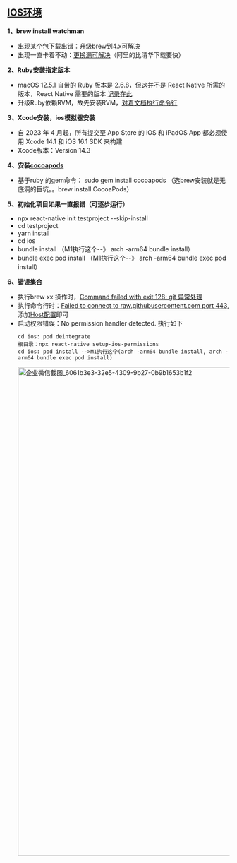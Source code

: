 ## [IOS环境](https://reactnative.cn/docs/environment-setup)
**1、brew install watchman**
* 出现某个包下载出错：[升级](https://blog.devhitao.com/2020/01/18/homebrew-usage/)brew到4.x可解决
* 出现一直卡着不动：[更换源可解决](https://zhuanlan.zhihu.com/p/475756310)（阿里的比清华下载要快）

**2、Ruby安装指定版本**
* macOS 12.5.1 自带的 Ruby 版本是 2.6.8，但这并不是 React Native 所需的版本，React Native 需要的版本 [记录在此](https://github.com/facebook/react-native/blob/v0.71.4/.ruby-version)
* 升级Ruby依赖RVM，故先安装RVM，[对着文档执行命令行](https://cloud.tencent.com/developer/beta/article/1194612)

**3、Xcode安装，ios模拟器安装**
* 自 2023 年 4 月起，所有提交至 App Store 的 iOS 和 iPadOS App 都必须使用 Xcode 14.1 和 iOS 16.1 SDK 来构建
* Xcode版本：Version 14.3 

**4、安装[cocoapods](https://juejin.cn/post/6844903731008536590)**
* 基于ruby 的gem命令： sudo gem install cocoapods （选brew安装就是无底洞的巨坑。。brew install CocoaPods）

**5、初始化项目如果一直报错（可逐步运行）**
* npx react-native init testproject --skip-install
* cd testproject
* yarn install
* cd ios
* bundle install （M1执行这个--》 arch -arm64 bundle install）
* bundle exec pod install （M1执行这个--》 arch -arm64 bundle exec pod install）

**6、错误集合**
* 执行brew xx 操作时，[Command failed with exit 128: git 异常处理](https://juejin.cn/post/7122343112604647437)
* 执行命令行时：[Failed to connect to raw.githubusercontent.com port 443](https://github.com/hawtim/hawtim.github.io/issues/10), 添加[Host配置](https://www.jianshu.com/p/752211238c1b)即可
* 启动权限错误：No permission handler detected.
    执行如下
    ```
    cd ios: pod deintegrate
    根目录：npx react-native setup-ios-permissions
    cd ios: pod install -->M1执行这个(arch -arm64 bundle install, arch -arm64 bundle exec pod install)
    ```
    <img width="1107" alt="企业微信截图_6061b3e3-32e5-4309-9b27-0b9b1653b1f2" src="https://github.com/yang1212/collection-about/assets/17806205/5a8fa6a6-fe75-479a-ade8-de23ee7703d5">
